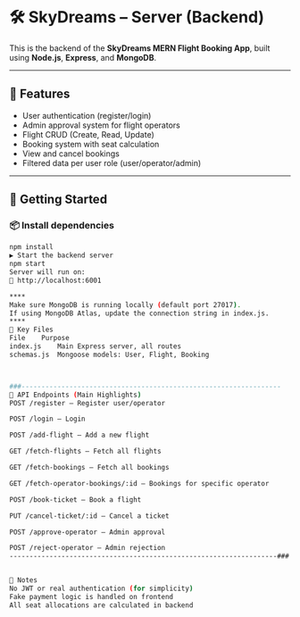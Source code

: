 # 🛠 SkyDreams – Server (Backend)

This is the backend of the **SkyDreams MERN Flight Booking App**, built using **Node.js**, **Express**, and **MongoDB**.

---

## 🚀 Features

- User authentication (register/login)
- Admin approval system for flight operators
- Flight CRUD (Create, Read, Update)
- Booking system with seat calculation
- View and cancel bookings
- Filtered data per user role (user/operator/admin)

---

## 🔧 Getting Started

### 📦 Install dependencies

```bash
npm install
▶️ Start the backend server
npm start
Server will run on:
📍 http://localhost:6001

****
Make sure MongoDB is running locally (default port 27017).
If using MongoDB Atlas, update the connection string in index.js.
****
📂 Key Files
File	Purpose
index.js	Main Express server, all routes
schemas.js	Mongoose models: User, Flight, Booking



###-----------------------------------------------------------------
📡 API Endpoints (Main Highlights)
POST /register – Register user/operator

POST /login – Login

POST /add-flight – Add a new flight

GET /fetch-flights – Fetch all flights

GET /fetch-bookings – Fetch all bookings

GET /fetch-operator-bookings/:id – Bookings for specific operator

POST /book-ticket – Book a flight

PUT /cancel-ticket/:id – Cancel a ticket

POST /approve-operator – Admin approval

POST /reject-operator – Admin rejection
-------------------------------------------------------------------###


🔐 Notes
No JWT or real authentication (for simplicity)
Fake payment logic is handled on frontend
All seat allocations are calculated in backend
